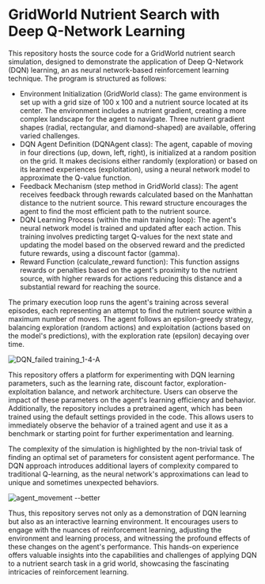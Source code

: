 # GridWorld Nutrient Search with Deep Q-Network Learning
This repository hosts the source code for a GridWorld nutrient search simulation, designed to demonstrate the application of Deep Q-Network (DQN) learning, an as neural network-based reinforcement learning technique. The program is structured as follows:

- Environment Initialization (GridWorld class): The game environment is set up with a grid size of 100 x 100 and a nutrient source located at its center. The environment includes a nutrient gradient, creating a more complex landscape for the agent to navigate. Three nutrient gradient shapes (radial, rectangular, and diamond-shaped) are available, offering varied challenges.
- DQN Agent Definition (DQNAgent class): The agent, capable of moving in four directions (up, down, left, right), is initialized at a random position on the grid. It makes decisions either randomly (exploration) or based on its learned experiences (exploitation), using a neural network model to approximate the Q-value function.
- Feedback Mechanism (step method in GridWorld class): The agent receives feedback through rewards calculated based on the Manhattan distance to the nutrient source. This reward structure encourages the agent to find the most efficient path to the nutrient source.
- DQN Learning Process (within the main training loop): The agent's neural network model is trained and updated after each action. This training involves predicting target Q-values for the next state and updating the model based on the observed reward and the predicted future rewards, using a discount factor (gamma).
- Reward Function (calculate_reward function): This function assigns rewards or penalties based on the agent's proximity to the nutrient source, with higher rewards for actions reducing this distance and a substantial reward for reaching the source.

The primary execution loop runs the agent's training across several episodes, each representing an attempt to find the nutrient source within a maximum number of moves. The agent follows an epsilon-greedy strategy, balancing exploration (random actions) and exploitation (actions based on the model's predictions), with the exploration rate (epsilon) decaying over time.

![DQN_failed training_1-4-A](https://github.com/DataScienceFH/RL_DQN_GridWorldGradient/assets/129044997/581f6788-47bc-4a5f-9ce8-4c2e8650ed24)

This repository offers a platform for experimenting with DQN learning parameters, such as the learning rate, discount factor, exploration-exploitation balance, and network architecture. Users can observe the impact of these parameters on the agent's learning efficiency and behavior. Additionally, the repository includes a pretrained agent, which has been trained using the default settings provided in the code. This allows users to immediately observe the behavior of a trained agent and use it as a benchmark or starting point for further experimentation and learning.

The complexity of the simulation is highlighted by the non-trivial task of finding an optimal set of parameters for consistent agent performance. The DQN approach introduces additional layers of complexity compared to traditional Q-learning, as the neural network's approximations can lead to unique and sometimes unexpected behaviors.

![agent_movement --better](https://github.com/DataScienceFH/RL_DQN_GridWorldGradient/assets/129044997/b9b6c82c-4600-4169-a8ae-ebb38f421831)

Thus, this repository serves not only as a demonstration of DQN learning but also as an interactive learning environment. It encourages users to engage with the nuances of reinforcement learning, adjusting the environment and learning process, and witnessing the profound effects of these changes on the agent's performance. This hands-on experience offers valuable insights into the capabilities and challenges of applying DQN to a nutrient search task in a grid world, showcasing the fascinating intricacies of reinforcement learning.
